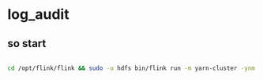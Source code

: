 # log_audit


## so start


```bash

cd /opt/flink/flink && sudo -u hdfs bin/flink run -m yarn-cluster -ynm simple_kafka -c flink.LogAudit  /home/log_audit-1.0-SNAPSHOT-jar-with-dependencies.jar

```